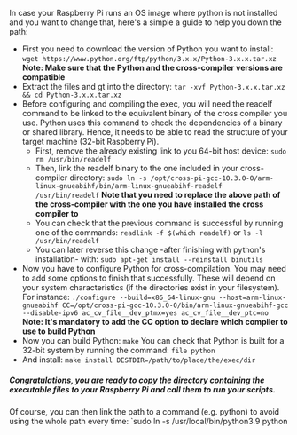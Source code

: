 In case your Raspberry Pi runs an OS image where python is not installed and you want to change that, here's a simple a guide to help you down the path:

* First you need to download the version of Python you want to install: 
	`wget https://www.python.org/ftp/python/3.x.x/Python-3.x.x.tar.xz`
	**Note: Make sure that the Python and the cross-compiler versions are compatible** 
* Extract the files and gt into the directory:
	`tar -xvf Python-3.x.x.tar.xz && cd Python-3.x.x.tar.xz`
* Before configuring and compiling the exec, you will need the readelf command to be linked to the equivalent binary of the cross compiler you use. Python uses this command to check the dependencies of a binary or shared library. Hence, it needs to be able to read the structure of your target machine (32-bit Raspberry Pi).
	* First, remove the already existing link to you 64-bit host device:
		`sudo rm /usr/bin/readelf`
	* Then, link the readelf binary to the one included in your cross-compiler directory:
		`sudo ln -s /opt/cross-pi-gcc-10.3.0-0/arm-linux-gnueabihf/bin/arm-linux-gnueabihf-readelf /usr/bin/readelf`
		**Note that you need to replace the above path of the cross-compiler with the one you have installed the cross compiler to**
	* You can check that the previous command is successful by running one of the commands:
		`readlink -f $(which readelf)` or `ls -l /usr/bin/readelf`
	* You can later reverse this change -after finishing with python's installation- with:
		`sudo apt-get install --reinstall binutils`
* Now you have to configure Python for cross-compilation. You may need to add some options to finish that successfully. These will depend on your system characteristics (if the directories exist in your filesystem). For instance:
	`./configure --build=x86_64-linux-gnu --host=arm-linux-gnueabihf CC=/opt/cross-pi-gcc-10.3.0-0/bin/arm-linux-gnueabihf-gcc --disable-ipv6 ac_cv_file__dev_ptmx=yes ac_cv_file__dev_ptc=no `
	**Note: It's mandatory to add the CC option to declare which compiler to use to build Python** 
* Now you can build Python:
	`make` 
	You can check that Python is built for a 32-bit system by running the command:
	`file python`
* And install:
	`make install DESTDIR=/path/to/place/the/exec/dir`
	
##### Congratulations, you are ready to copy the directory containing the executable files to your Raspberry Pi and call them to run your scripts. 

Of course, you can then link the path to a command (e.g. python) to avoid using the whole path every time:
`sudo ln -s /usr/local/bin/python3.9 python